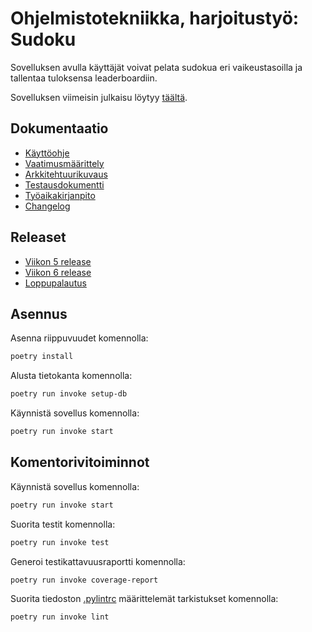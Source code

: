 # Ohjelmistotekniikka, harjoitustyö: Sudoku

Sovelluksen avulla käyttäjät voivat pelata sudokua eri vaikeustasoilla ja tallentaa tuloksensa leaderboardiin.

Sovelluksen viimeisin julkaisu löytyy [täältä](https://github.com/uyenmh/ot-harjoitustyo/releases/tag/loppupalautus).

## Dokumentaatio

- [Käyttöohje](https://github.com/uyenmh/ot-harjoitustyo/blob/master/dokumentaatio/kayttoohje.md)
- [Vaatimusmäärittely](https://github.com/uyenmh/ot-harjoitustyo/blob/master/dokumentaatio/vaatimusmaarittely.md)
- [Arkkitehtuurikuvaus](https://github.com/uyenmh/ot-harjoitustyo/blob/master/dokumentaatio/arkkitehtuuri.md)
- [Testausdokumentti](https://github.com/uyenmh/ot-harjoitustyo/blob/master/dokumentaatio/testaus.md)
- [Työaikakirjanpito](https://github.com/uyenmh/ot-harjoitustyo/blob/master/dokumentaatio/tuntikirjanpito.md)
- [Changelog](https://github.com/uyenmh/ot-harjoitustyo/blob/master/dokumentaatio/changelog.md)


## Releaset

- [Viikon 5 release](https://github.com/uyenmh/ot-harjoitustyo/releases/tag/viikko5)
- [Viikon 6 release](https://github.com/uyenmh/ot-harjoitustyo/releases/tag/viikko6)
- [Loppupalautus](https://github.com/uyenmh/ot-harjoitustyo/releases/tag/loppupalautus)

## Asennus

Asenna riippuvuudet komennolla:
```bash
poetry install
```

Alusta tietokanta komennolla:
```bash
poetry run invoke setup-db
```

Käynnistä sovellus komennolla:
```bash
poetry run invoke start
```

## Komentorivitoiminnot 

Käynnistä sovellus komennolla:
```bash
poetry run invoke start
```

Suorita testit komennolla:
```bash
poetry run invoke test
```

Generoi testikattavuusraportti komennolla:
```bash
poetry run invoke coverage-report
```
Suorita tiedoston [.pylintrc](https://github.com/uyenmh/ot-harjoitustyo/blob/master/.pylintrc) määrittelemät tarkistukset komennolla:
```bash
poetry run invoke lint
```
